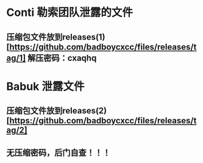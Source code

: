 # Conti 勒索团队泄露的文件
## 压缩包文件放到releases(1)[https://github.com/badboycxcc/files/releases/tag/1] 解压密码：cxaqhq


# Babuk  泄露文件
## 压缩包文件放到releases(2)[https://github.com/badboycxcc/files/releases/tag/2] 
## 无压缩密码，后门自查！！！
